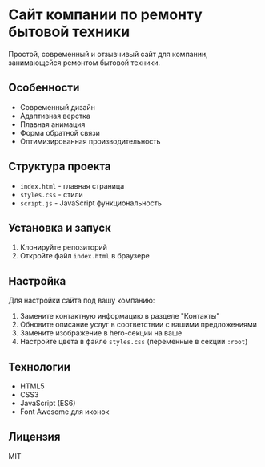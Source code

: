 # Сайт компании по ремонту бытовой техники

Простой, современный и отзывчивый сайт для компании, занимающейся ремонтом бытовой техники.

## Особенности

- Современный дизайн
- Адаптивная верстка
- Плавная анимация
- Форма обратной связи
- Оптимизированная производительность

## Структура проекта

- `index.html` - главная страница
- `styles.css` - стили
- `script.js` - JavaScript функциональность

## Установка и запуск

1. Клонируйте репозиторий
2. Откройте файл `index.html` в браузере

## Настройка

Для настройки сайта под вашу компанию:

1. Замените контактную информацию в разделе "Контакты"
2. Обновите описание услуг в соответствии с вашими предложениями
3. Замените изображение в hero-секции на ваше
4. Настройте цвета в файле `styles.css` (переменные в секции `:root`)

## Технологии

- HTML5
- CSS3
- JavaScript (ES6)
- Font Awesome для иконок

## Лицензия

MIT 